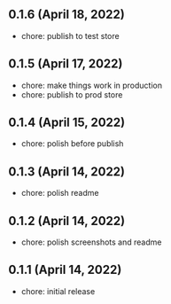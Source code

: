 ## 0.1.6 (April 18, 2022)

- chore: publish to test store

## 0.1.5 (April 17, 2022)

- chore: make things work in production
- chore: publish to prod store

## 0.1.4 (April 15, 2022)

- chore: polish before publish

## 0.1.3 (April 14, 2022)

- chore: polish readme

## 0.1.2 (April 14, 2022)

- chore: polish screenshots and readme

## 0.1.1 (April 14, 2022)

- chore: initial release
